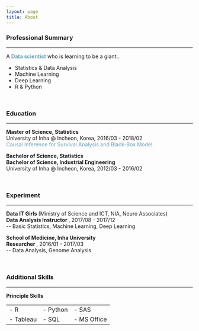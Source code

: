 ```yaml
---
layout: page
title: About
---
```


### <strong>Professional Summary</strong>
<hr color="#6a9fb5" size="7"> 

A <span style="color:#6a9fb5; font-weight:bold;">Data scientist</span> who is learning to be a giant..

* Statistics & Data Analysis
* Machine Learning
* Deep Learning
* R & Python 

<br/>

### <strong>Education</strong>
<hr color="#6a9fb5" size="7">

<b>Master of Science, Statistics</b> <br /> 
University of Inha @ Incheon, Korea, 2016/03 - 2018/02 <br /> 
<span style="color:#6a9fb5">Causal Inference for Survival Analysis and Black-Box Model.</span>

<b>Bachelor of Science, Statistics </b> <br />
<b>Bachelor of Science, Industrial Engineering </b> <br />
University of Inha @ Incheon, Korea, 2012/03 - 2016/02 <br />

<br/>

### <strong>Experiment</strong>
<hr color="#6a9fb5" size="7">

<b> Data IT Girls </b>(Ministry of Science and ICT, NIA, Neuro Associates) <br />
<b> Data Analysis Instructor </b>,  2017/08 - 2017/12 <br />
-- Basic Statistics, Machine Learning, Deep Learning <br />

<b> School of Medicine, Inha University </b> <br />
<b> Researcher </b>, 2016/01 - 2017/03  <br />
-- Data Analysis, Genome Analysis <br />

<br/>

### <strong>Additional Skills</strong>
<hr color="#6a9fb5" size="7">
<b>Principle Skills</b>

<table style="width:100%">
	<tr>
		<td> - R </td>
		<td> - Python </td>
		<td> - SAS </td>
	</tr>
	<tr>
		<td> - Tableau </td>
		<td> - SQL </td>
		<td> - MS Office </td>
	</tr>	
</table>